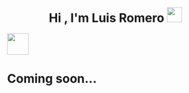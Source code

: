  <h1 align="center"><b>Hi , I'm Luis Romero </b><img src="[https://media.giphy.com/media/hvRJCLFzcasrR4ia7z/giphy.gif](https://cdn.pixabay.com/animation/2022/10/07/01/16/01-16-36-19_512.gif)" width="35"></h1>


<picture><img src = "https://github.com/7oSkaaa/7oSkaaa/blob/main/Images/about_me.gif?raw=true" width = 50px></picture> 
<h1><strong>Coming soon...</strong><h1>
<!--
**malacalo54/malacalo54** is a ✨ _special_ ✨ repository because its `README.md` (this file) appears on your GitHub profile.

Here are some ideas to get you started:

- 🔭 I’m currently working on ...
- 🌱 I’m currently learning ...
- 👯 I’m looking to collaborate on ...
- 🤔 I’m looking for help with ...
- 💬 Ask me about ...
- 📫 How to reach me: ...
- 😄 Pronouns: ...
- ⚡ Fun fact: ...
-->
